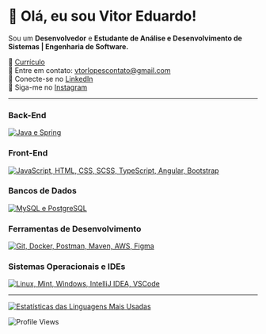 # 👋 Olá, eu sou Vitor Eduardo!

Sou um **Desenvolvedor** e **Estudante de Análise e Desenvolvimento de Sistemas | Engenharia de Software.**

📄 [Currículo](https://drive.google.com/file/d/13u2ZllOp4rFBB9LxiMlRe52zfG_9X3rI/view?usp=drive_link)   
📧 Entre em contato: [vtorlopescontato@gmail.com](mailto:vtorlopescontato@gmail.com)  
💼 Conecte-se no [LinkedIn](https://www.linkedin.com/in/vitor-eduardo-lopes-francisco-1523ab28b/)  
📸 Siga-me no [Instagram](https://www.instagram.com/vtormacs)

---

### Back-End
<p>
  <a href="https://skillicons.dev">
    <img src="https://skillicons.dev/icons?i=java,spring" alt="Java e Spring" />
  </a>
</p>

### Front-End
<p>
  <a href="https://skillicons.dev">
    <img src="https://skillicons.dev/icons?i=js,html,css,scss,typescript,angular,bootstrap" alt="JavaScript, HTML, CSS, SCSS, TypeScript, Angular, Bootstrap" />
  </a>
</p>

### Bancos de Dados
<p>
  <a href="https://skillicons.dev">
    <img src="https://skillicons.dev/icons?i=mysql,postgres" alt="MySQL e PostgreSQL" />
  </a>
</p>

### Ferramentas de Desenvolvimento
<p>
  <a href="https://skillicons.dev">
    <img src="https://skillicons.dev/icons?i=git,docker,postman,maven,aws,figma" alt="Git, Docker, Postman, Maven, AWS, Figma" />
  </a>
</p>

### Sistemas Operacionais e IDEs
<p>
  <a href="https://skillicons.dev">
    <img src="https://skillicons.dev/icons?i=linux,mint,windows,idea,vscode" alt="Linux, Mint, Windows, IntelliJ IDEA, VSCode" />
  </a>
</p>

---
  <a href="https://github.com/anuraghazra/github-readme-stats">
    <img src="https://github-readme-stats.vercel.app/api/top-langs/?username=Vtormacs&layout=compact&theme=dark" alt="Estatísticas das Linguagens Mais Usadas" />
  </a>

![Profile Views](https://komarev.com/ghpvc/?username=Vtormacs&color=blue&style=flat-square&label=PROFILE+VIEWS&abbreviated=true)
